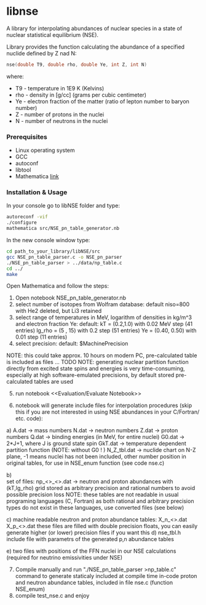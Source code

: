 # libnse
A library for interpolating abundances of nuclear species in a state of nuclear statistical equilibrium (NSE).

Library provides the function calculating the abundance of a specified nuclide defined by Z nad N:
```c
nse(double T9, double rho, double Ye, int Z, int N)
```
where:
* T9 - temperature in 1E9 K (Kelvins)
* rho - density in [g/cc]  (grams per cubic centimeter)
* Ye  - electron fraction of the matter (ratio of lepton number to baryon number)
* Z - number of protons in the nuclei
* N - number of neutrons in the nuclei

### Prerequisites
* Linux operating system
* GCC
* autoconf
* libtool
* Mathematica [link](http://www.wolfram.com/mathematica/)

### Installation & Usage
In your console go to libNSE folder and type:
```sh
autoreconf -vif
./configure
mathematica src/NSE_pn_table_generator.nb
```
In the new console window type:
```sh
cd path_to_your_library/libNSE/src
gcc NSE_pn_table_parser.c -o NSE_pn_parser
./NSE_pn_table_parser > ../data/np_table.c
cd ../
make
```

Open Mathematica and follow the steps:
1.  Open notebook NSE_pn_table_generator.nb
2.  select number of isotopes from Wolfram database:
    default niso=800 with He2 deleted, but Li3 retained
3.  select range of temperatures in MeV, logarithm of densities in kg/m^3
    and electron fraction Ye:
    default: kT = (0.2,1.0) with 0.02 MeV step (41 entries)
             lg_rho = (5 , 15) with 0.2 step (51 entries)
             Ye = (0.40, 0.50) with 0.01 step (11 entries)
4.  select precision:
    default: $MachinePrecision

NOTE: this could take approx. 10 hours on modern PC, pre-calculated table
is included as files ... TODO
NOTE: generating nuclear partition function directly from
excited state spins and energies is very time-consuming, especially
at high software-emulated precisions, by default stored pre-calculated
tables are used

5. run notebook <<Evaluation/Evaluate Notebook>>     

6. notebook will generate include files for interpolation procedures
(skip this if you are not interested in using NSE abundances in your
C/Fortran/ etc. code):

a)
    A.dat -> mass numbers
    N.dat -> neutron numbers
    Z.dat -> proton numbers
    Q.dat -> binding energies (in MeV, for entire nuclei)
    G0.dat -> 2*J+1, where J is ground state spin
    GkT.dat -> temperature dependent partition function (NOTE: without G0 ! )
    N_Z_tbl.dat -> nuclide chart on N-Z plane, -1 means nuclei has not been included,
    other number
    position in original tables, for use in NSE_enum function (see code nse.c)

b)    
    set of files:   np_<<niso>>_<<Ye>>.dat -> neutron and proton abundances
    with (kT,lg_rho) grid stored as arbitrary precision and rational numbers
    to avoid possible precision loss
    NOTE: these tables are not readable in usual programing languages (C, Fortran)
    as both rational and arbitrary precision types do not exist in these
    languages, use converted files (see below)

c)  machine readable neutron and proton abundance tables:
      X_n_<<Ye>>.dat
      X_p_<<Ye>>.dat
    these files are filled with double precision floats, you can easily generate
    higher (or lower) precision files if you want this
d)  nse_tbl.h include file with parametrs of the generated p,n abundance tables

e)  two files with positions of the FFN nuclei in our NSE calculations (required
    for neutrino emissivities under NSE)        

7. Compile manually and run "./NSE_pn_table_parser >np_table.c" command to generate staticaly included at compile time in-code
     proton and neutron abundance tables, included in file nse.c (function NSE_enum)
8. compile test_nse.c and enjoy
